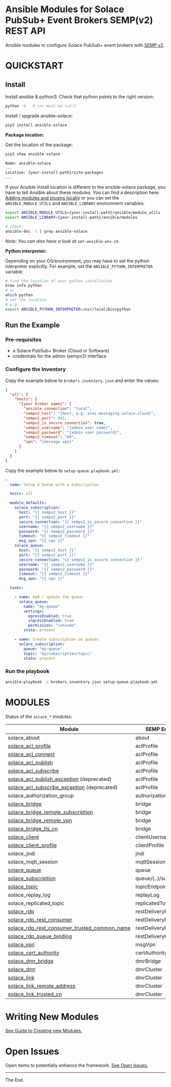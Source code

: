 # Ansible Modules for Solace PubSub+ Event Brokers SEMP(v2) REST API

Ansible modules to configure Solace PubSub+ event brokers with [SEMP v2](https://docs.solace.com/SEMP/Using-SEMP.htm).

# QUICKSTART

## Install

Install ansible & python3.
Check that python points to the right version:
````bash
python -V   # ==> must be >=3.6
````

Install / upgrade ansible-solace:
````bash
pip3 install ansible-solace
````

**Package location:**

Get the location of the package:
````bash
pip3 show ansible-solace

Name: ansible-solace
...
Location: {your-install-path}/site-packages
...
````
If your Ansible install location is different to the ansible-solace package, you have to tell Ansible about these modules.
You can find a description here: [Adding modules and plugins locally](https://docs.ansible.com/ansible/latest/dev_guide/developing_locally.html#adding-a-module-locally)
or you can set the `ANSIBLE_MODULE_UTILS` and `ANSIBLE_LIBRARY` environment variables:

```bash
export ANSIBLE_MODULE_UTILS={your-install-path}/ansible/module_utils
export ANSIBLE_LIBRARY={your-install-path}/ansible/modules

# check:
ansible-doc -l | grep ansible-solace

```

_Note: You can also have a look at `set-ansible-env.sh`._

**Python interpreter:**

Depending on your OS/environment, you may have to set the python interpreter explicitly.
For example, set the `ANSIBLE_PYTHON_INTERPRETER` variable:
````bash
# find the location of your python installation
brew info python
# or
which python
# set the location
# e.g.
export ANSIBLE_PYTHON_INTERPRETER=/usr/local/bin/python
````


## Run the Example

### Pre-requisites

* a Solace PubSub+ Broker (Cloud or Software)
* credentials for the admin (sempv2) interface

### Configure the Inventory

Copy the example below to `brokers.inventory.json` and enter the values:

````json
{
  "all": {
    "hosts": {
      "{your broker name}": {
        "ansible_connection": "local",
        "sempv2_host": "{host, e.g. xxxx.messaging.solace.cloud}",
        "sempv2_port": 943,
        "sempv2_is_secure_connection": true,
        "sempv2_username": "{admin user name}",
        "sempv2_password": "{admin user password}",
        "sempv2_timeout": "60",
        "vpn": "{message vpn}"
      }
    }
  }
}
````

Copy the example below to `setup-queue.playbook.yml`:

````yaml
-
  name: Setup A Queue with a Subscription

  hosts: all

  module_defaults:
    solace_subscription:
      host: "{{ sempv2_host }}"
      port: "{{ sempv2_port }}"
      secure_connection: "{{ sempv2_is_secure_connection }}"
      username: "{{ sempv2_username }}"
      password: "{{ sempv2_password }}"
      timeout: "{{ sempv2_timeout }}"
      msg_vpn: "{{ vpn }}"
    solace_queue:
      host: "{{ sempv2_host }}"
      port: "{{ sempv2_port }}"
      secure_connection: "{{ sempv2_is_secure_connection }}"
      username: "{{ sempv2_username }}"
      password: "{{ sempv2_password }}"
      timeout: "{{ sempv2_timeout }}"
      msg_vpn: "{{ vpn }}"

  tasks:

    - name: Add / update the queue
      solace_queue:
        name: "my-queue"
        settings:
          egressEnabled: true
          ingressEnabled: true
          permission: "consume"
        state: present

    - name: Create subscription on queues
      solace_subscription:
        queue: "my-queue"
        topic: "my/subscription/topic"
        state: present

````
### Run the playbook

````bash
ansible-playbook -i brokers.inventory.json setup-queue.playbook.yml
````

# MODULES

Status of the `solace_*` modules:

| Module | SEMP Endpoint | Type | Status | Example |
| ------ | ------------- |:----:|:------:|:-------:|
| solace_about | about | Query | | |
| [solace_acl_profile](lib/ansible/modules/network/solace/solace_acl_profile.py) | aclProfile | Action | :sunny: | [:page_facing_up:](examples/solace_acl_profile.yml) |
| [solace_acl_connect](lib/ansible/modules/network/solace/solace_acl_connect.py) | aclProfile | Action | :sunny: | [:page_facing_up:](examples/solace_acl_profile.yml) |
| [solace_acl_publish](lib/ansible/modules/network/solace/solace_acl_publish.py) | aclProfile | Action | :sunny: | [:page_facing_up:](examples/solace_acl_profile.yml) |
| [solace_acl_subscribe](lib/ansible/modules/network/solace/solace_acl_subscribe.py) | aclProfile | Action | :sunny: | [:page_facing_up:](examples/solace_acl_profile.yml) |
| [solace_acl_publish_exception](lib/ansible/modules/network/solace/solace_acl_publish_exception.py) (deprecated) | aclProfile | Action | :sunny: |  |
| [solace_acl_subscribe_exception](lib/ansible/modules/network/solace/solace_acl_subscribe_exception.py) (deprecated) | aclProfile | Action | :sunny: |  |
| solace_authorization_group | authorizationGroup | Action | | |
| [solace_bridge](lib/ansible/modules/network/solace/solace_bridge.py) | bridge | Action | :sunny: | [:page_facing_up:](examples/solace_bridge.yml)|
| [solace_bridge_remote_subscription](lib/ansible/modules/network/solace/solace_bridge_remote_subscription.py) | bridge | Action | :sunny: | [:page_facing_up:](examples/solace_bridge.yml)|
| [solace_bridge_remote_vpn](lib/ansible/modules/network/solace/solace_bridge_remote_vpn.py) | bridge | Action | :sunny: | [:page_facing_up:](examples/solace_bridge.yml)|
| [solace_bridge_tls_cn](lib/ansible/modules/network/solace/solace_bridge_tls_cn.py) | bridge | Action | :sunny: | [:page_facing_up:](examples/solace_bridge.yml)|
| [solace_client](lib/ansible/modules/network/solace/solace_client.py) | clientUsername | Action | :sunny: | [:page_facing_up:](examples/solace_client.yml) |
| [solace_client_profile](lib/ansible/modules/network/solace/solace_client_profile.py) | clientProfile | Action | :sunny: | |
| solace_jndi | jndi | Action | | |
| solace_mqtt_session | mqttSession | Action | | |
| [solace_queue](lib/ansible/modules/network/solace/solace_queue.py) | queue | Action | :sunny: | [:page_facing_up:](examples/solace_queue.yml) [:page_facing_up:](examples/solace_queues_and_subscriptions.playbook.yml) |
| [solace_subscription](lib/ansible/modules/network/solace/solace_subscription.py) | queue/{..}/subscriptions | Action | :sunny: | [:page_facing_up:](examples/solace_queues_and_subscriptions.playbook.yml) |
| [solace_topic](lib/ansible/modules/network/solace/solace_topic.py) | topicEndpoint | Action | :sunny: | |
| solace_replay_log | replayLog | Action | | |
| solace_replicated_topic | replicatedTopic | Action | | |
| [solace_rdp](lib/ansible/modules/network/solace/solace_rdp.py) | restDeliveryPoint | Action | :sunny: | [:page_facing_up:](examples/solace_rdp.yml) |
| [solace_rdp_rest_consumer](lib/ansible/modules/network/solace/solace_rdp_rest_consumer.py) | restDeliveryPoint | Action | :sunny: | [:page_facing_up:](examples/solace_rdp.yml) |
| [solace_rdp_rest_consumer_trusted_common_name](lib/ansible/modules/network/solace/solace_rdp_rest_consumer_trusted_common_name.py) | restDeliveryPoint | Action | :sunny: |[:page_facing_up:](examples/solace_rdp.yml) |
| [solace_rdp_queue_binding](lib/ansible/modules/network/solace/solace_rdp_queue_binding.py) | restDeliveryPoint | Action | :sunny: | [:page_facing_up:](examples/solace_rdp.yml)|
| [solace_vpn](lib/ansible/modules/network/solace/solace_vpn.py) | msgVpn | Action | :sunny: | [:page_facing_up:](examples/solace_vpn.yml) |
| [solace_cert_authority](lib/ansible/modules/network/solace/solace_cert_authority.py) | certAuthority | Action | :sunny: | [:page_facing_up:](examples/solace_cert_authority.yml) |
| [solace_dmr_bridge](lib/ansible/modules/network/solace/solace_dmr_bridge.py) | dmrBridge | Action | :sunny: | [:page_facing_up:](examples/solace_dmr.yml) |
| [solace_dmr](lib/ansible/modules/network/solace/solace_dmr.py) | dmrCluster | Action | :sunny: | [:page_facing_up:](examples/solace_dmr.yml) |
| [solace_link](lib/ansible/modules/network/solace/solace_link.py) | dmrCluster | Action | :sunny: | [:page_facing_up:](examples/solace_dmr.yml) |
| [solace_link_remote_address](lib/ansible/modules/network/solace/solace_link_remote_address.py) | dmrCluster | Action | :sunny: | [:page_facing_up:](examples/solace_dmr.yml) |
| [solace_link_trusted_cn](lib/ansible/modules/network/solace/solace_link_trusted_cn.py) | dmrCluster | Action | :sunny: | [:page_facing_up:](examples/solace_dmr.yml) |

# Writing New Modules

[See Guide to Creating new Modules.](./GuideCreateModule.md)

# Open Issues

Open items to potentially enhance the framework.
[See Open Issues.](./OpenIssues.md)

---
The End.
